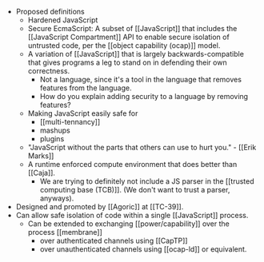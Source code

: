 - Proposed definitions
    - Hardened JavaScript
    - Secure EcmaScript: A subset of [[JavaScript]] that includes the [[JavaScript Compartment]] API to enable secure isolation of untrusted code, per the [[object capability (ocap)]] model.
    - A variation of [[JavaScript]] that is largely backwards-compatible that gives programs a leg to stand on in defending their own correctness.
        - Not a language, since it's a tool in the language that removes features from the language.
        - How do you explain adding security to a language by removing features?
    - Making JavaScript easily safe for
        - [[multi-tennancy]]
        - mashups
        - plugins
    - "JavaScript without the parts that others can use to hurt you." - [[Erik Marks]]
    - A runtime enforced compute environment that does better than [[Caja]].
        - We are trying to definitely not include a JS parser in the [[trusted computing base (TCB)]]. (We don't want to trust a parser, anyways).
- Designed and promoted by [[Agoric]] at [[TC-39]].
- Can allow safe isolation of code within a single [[JavaScript]] process.
    - Can be extended to exchanging [[power/capability]] over the process [[membrane]]
        - over authenticated channels using [[CapTP]]
        - over unauthenticated channels using [[ocap-ld]] or equivalent.
